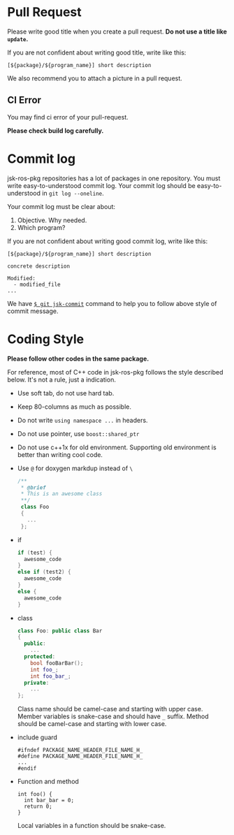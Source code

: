 # Pull Request
Please write good title when you create a pull request.
**Do not use a title like `update`.**

If you are not confident about writing good title, write like this:

```
[${package}/${program_name}] short description
```

We also recommend you to attach a picture in a pull request.

## CI Error
You may find ci error of your pull-request.

**Please check build log carefully.**

# Commit log
jsk-ros-pkg repositories has a lot of packages in one repository.
You must write easy-to-understood commit log.
Your commit log should be easy-to-understood in `git log --oneline`.


Your commit log must be clear about:

1. Objective. Why needed.
2. Which program?

If you are not confident about writing good commit log, write like this:

```
[${package}/${program_name}] short description

concrete description

Modified:
  - modified_file
...
```

We have [`$ git jsk-commit`](https://github.com/jsk-ros-pkg/jsk_common/blob/master/jsk_tools/bin/git-jsk-commit) command to help you to follow above style of commit message.


# Coding Style
**Please follow other codes in the same package.**


For reference, most of C++ code in jsk-ros-pkg follows the style described below.
It's not a rule, just a indication.
* Use soft tab, do not use hard tab.
* Keep 80-columns as much as possible.
* Do not write `using namespace ...` in headers.
* Do not use pointer, use `boost::shared_ptr`
* Do not use c++1x for old environment. Supporting old environment is better than
writing cool code.
* Use `@` for doxygen markdup instead of `\`

  ```c++
  /**
   * @brief
   * This is an awesome class
   **/
   class Foo
   {
     ...
   };
  ```
* if

   ```c++
   if (test) {
     awesome_code
   }
   else if (test2) {
     awesome_code
   }
   else {
     awesome_code
   }
   ```
* class

   ```c++
   class Foo: public class Bar
   {
     public:
       ...
     protected:
       bool fooBarBar();
       int foo_;
       int foo_bar_;
     private:
       ...
   };
   ```
   Class name should be camel-case and starting with upper case.
   Member variables is snake-case and should have `_` suffix.
   Method should be camel-case and starting with lower case.
* include guard

   ```c+++
   #ifndef PACKAGE_NAME_HEADER_FILE_NAME_H_
   #define PACKAGE_NAME_HEADER_FILE_NAME_H_
   ...
   #endif
   ```
* Function and method

  ```
  int foo() {
    int bar_bar = 0;
    return 0;
  }
  ```

  Local variables in a function should be snake-case.
